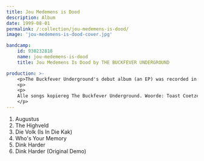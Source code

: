 ```yaml
---
title: Jou Medemens is Dood
description: Album
date: 1999-08-01
permalink: /:collection/jou-medemens-is-dood/
image: 'jou-medemens-is-dood-cover.jpg'

bandcamp:
    id: 930232818
    name: jou-medemens-is-dood
    title: Jou Medemens Is Dood by THE BUCKFEVER UNDERGROUND

production: >-
    <p>The Buckfever Underground's debut album (an EP) was recorded in Grahamstown, South Africa, in June 1999.</p>
    <p>
    <p>
    Alle songs kopiereg The Buckfever Underground. Woorde: Toast Coetzer. Musiek: Gilad Hockman. Additional drumbeats on track 3: Double E . Live drumming on track 4: Jon Savage. Recording Engineer: Corinne Cooper. Produced by: The Buckfever Underground and Cooper. Mastered by Cesar de Almeida. Recorded in Corinne's Studio, in ledige ure in Junie 1999, Grahamstown. Published by Bastard Revolution Speeches. Sleeve design and photography: Toast. The Buckfever Underground is, min of meer: Gilad Hockman (all guitars, tunes, smirking) and Toast Coetzer (kakpratery, radio, tapes). Jon Savage is the third Buck.
    </p>
---
```


1. Augustus
1. The Highveld
1. Die Volk (Is In Die Kak)
1. Who's Your Memory
1. Dink Harder
1. Dink Harder (Original Demo)
